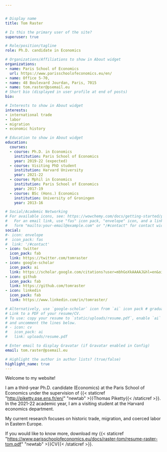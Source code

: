 ```yaml
---


# Display name
title: Tom Raster

# Is this the primary user of the site?
superuser: true

# Role/position/tagline
role: Ph.D. candidate in Economics

# Organizations/Affiliations to show in About widget
organizations:
- name: Paris School of Economics
  url: https://www.parisschoolofeconomics.eu/en/
- name: Office 5-70,
- name: 48 Boulevard Jourdan, Paris, 7015
- name: tom.raster@psemail.eu
# Short bio (displayed in user profile at end of posts)
bio: 

# Interests to show in About widget
interests:
- international trade
- labor
- migration
- economic history

# Education to show in About widget
education:
  courses:
  - course: Ph.D. in Economics
    institution: Paris School of Economics
    year: 2019-22 (expected)
  - course: Visiting PhD student
    institution: Harvard University
    year: 2021-22
  - course: Mphil in Economics
    institution: Paris School of Economics
    year: 2017-19
  - course: BSc (Hons.) Economics
    institution: University of Groningen
    year: 2013-16

# Social/Academic Networking
# For available icons, see: https://wowchemy.com/docs/getting-started/page-builder/#icons
#   For an email link, use "fas" icon pack, "envelope" icon, and a link in the
#   form "mailto:your-email@example.com" or "/#contact" for contact widget.
social:
#- icon: envelope
#  icon_pack: fas
#  link: '/#contact'
- icon: twitter
  icon_pack: fab
  link: https://twitter.com/tomraster
- icon: google-scholar  
  icon_pack: ai
  link: https://scholar.google.com/citations?user=mbhGoXkAAAAJ&hl=en&oi=ao
- icon: github
  icon_pack: fab
  link: https://github.com/tomraster
- icon: linkedin
  icon_pack: fab
  link: https://www.linkedin.com/in/tomraster/

# Alternatively, use `google-scholar` icon from `ai` icon pack # graduation-cap
# Link to a PDF of your resume/CV.
# To use: copy your resume to `static/uploads/resume.pdf`, enable `ai` icons in `params.toml`, 
# and uncomment the lines below.
# - icon: cv
#   icon_pack: ai
#   link: uploads/resume.pdf

# Enter email to display Gravatar (if Gravatar enabled in Config)
email: tom.raster@psemail.eu

# Highlight the author in author lists? (true/false)
highlight_name: true
---
```


Welcome to my website!

I am a third-year Ph.D. candidate (Economics) at the Paris School of Economics under the supervision of {{< staticref "http://piketty.pse.ens.fr/en/" "newtab" >}}Thomas Piketty{{< /staticref >}}. In the 2021-22 academic year, I am a visiting student at the Harvard economics department.

My current research focuses on historic trade, migration, and coerced labor in Eastern Europe.

If you would like to know more, download my {{< staticref "https://www.parisschoolofeconomics.eu/docs/raster-tom/resume-raster-tom.pdf" "newtab" >}}CV{{< /staticref >}}.
